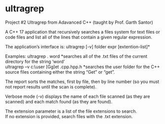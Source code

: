 # ultragrep

Project #2 Ultragrep from Adavanced C++ (taught by Prof. Garth Santor)

A C++ 17 application that recursively searches a files system for text files or code files and list all of the lines that contain a given regular expression. 

The application’s interface is: 
ultragrep [-v] folder expr [extention-list]* 

Examples: 
  ultragrep . word 
  *searches all of the .txt files of the current directory for the string ‘word’  
  ultragrep –v c:\user [Gg]et .cpp.hpp.h 
  *searches the user folder for the C++ source files containing either the string “Get” or “get”. 
  
The report sorts the matches, first by file, then by line number (so you must not report results until the scan is complete). 

Verbose mode (-v) displays the name of each file scanned (as they are scanned) and each match found (as they are found). 

The extension parameter is a list of the file extensions to search.  
If no extension is provided, search files with the .txt extension. 
